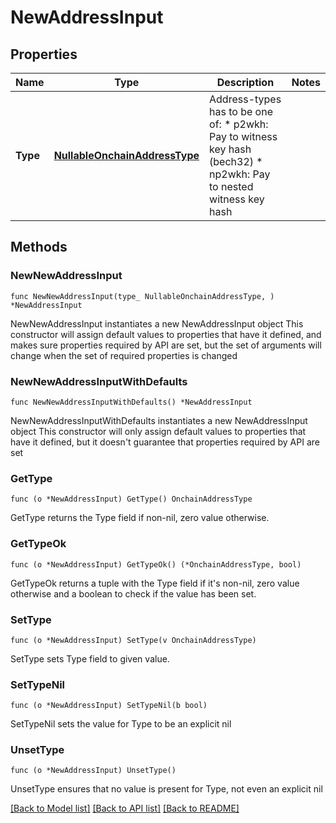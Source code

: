 # NewAddressInput

## Properties

Name | Type | Description | Notes
------------ | ------------- | ------------- | -------------
**Type** | [**NullableOnchainAddressType**](OnchainAddressType.md) |  Address-types has to be one of: * p2wkh:  Pay to witness key hash (bech32) * np2wkh: Pay to nested witness key hash      | 

## Methods

### NewNewAddressInput

`func NewNewAddressInput(type_ NullableOnchainAddressType, ) *NewAddressInput`

NewNewAddressInput instantiates a new NewAddressInput object
This constructor will assign default values to properties that have it defined,
and makes sure properties required by API are set, but the set of arguments
will change when the set of required properties is changed

### NewNewAddressInputWithDefaults

`func NewNewAddressInputWithDefaults() *NewAddressInput`

NewNewAddressInputWithDefaults instantiates a new NewAddressInput object
This constructor will only assign default values to properties that have it defined,
but it doesn't guarantee that properties required by API are set

### GetType

`func (o *NewAddressInput) GetType() OnchainAddressType`

GetType returns the Type field if non-nil, zero value otherwise.

### GetTypeOk

`func (o *NewAddressInput) GetTypeOk() (*OnchainAddressType, bool)`

GetTypeOk returns a tuple with the Type field if it's non-nil, zero value otherwise
and a boolean to check if the value has been set.

### SetType

`func (o *NewAddressInput) SetType(v OnchainAddressType)`

SetType sets Type field to given value.


### SetTypeNil

`func (o *NewAddressInput) SetTypeNil(b bool)`

 SetTypeNil sets the value for Type to be an explicit nil

### UnsetType
`func (o *NewAddressInput) UnsetType()`

UnsetType ensures that no value is present for Type, not even an explicit nil

[[Back to Model list]](../README.md#documentation-for-models) [[Back to API list]](../README.md#documentation-for-api-endpoints) [[Back to README]](../README.md)


